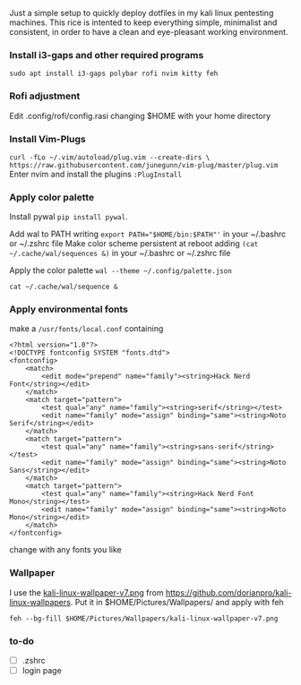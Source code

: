 Just a simple setup to quickly deploy dotfiles in my kali linux pentesting machines.
This rice is intented to keep everything simple, minimalist and consistent, in order to have a clean and eye-pleasant working environment.

### Install i3-gaps and other required programs
`sudo apt install i3-gaps polybar rofi nvim kitty feh`

### Rofi adjustment
Edit .config/rofi/config.rasi changing $HOME with your home directory


### Install Vim-Plugs
`curl -fLo ~/.vim/autoload/plug.vim --create-dirs \ https://raw.githubusercontent.com/junegunn/vim-plug/master/plug.vim`
Enter nvim and install the plugins `:PlugInstall`

### Apply color palette
Install pywal `pip install pywal`.

Add wal to PATH writing `export PATH="$HOME/bin:$PATH"'` in your ~/.bashrc or ~/.zshrc file
Make color scheme persistent at reboot adding `(cat ~/.cache/wal/sequences &)` in your ~/.bashrc or ~/.zshrc file

Apply the color palette `wal --theme ~/.config/palette.json`

`cat ~/.cache/wal/sequence &`

### Apply environmental fonts
make a `/usr/fonts/local.conf` containing
```
<?html version="1.0"?>
<!DOCTYPE fontconfig SYSTEM "fonts.dtd">
<fontconfig>
    <match>
        <edit mode="prepend" name="family"><string>Hack Nerd Font</string></edit>
    </match>
    <match target="pattern">
        <test qual="any" name="family"><string>serif</string></test>
        <edit name="family" mode="assign" binding="same"><string>Noto Serif</string></edit>
    </match>
    <match target="pattern">
        <test qual="any" name="family"><string>sans-serif</string></test>
        <edit name="family" mode="assign" binding="same"><string>Noto Sans</string></edit>
    </match>
    <match target="pattern">
        <test qual="any" name="family"><string>Hack Nerd Font Mono</string></test>
        <edit name="family" mode="assign" binding="same"><string>Noto Mono</string></edit>
    </match>
</fontconfig>
```
change with any fonts you like

### Wallpaper
I use the [kali-linux-wallpaper-v7.png](https://raw.githubusercontent.com/dorianpro/kaliwallpapers/master/kali-linux-wallpaper-v7.png) from https://github.com/dorianpro/kali-linux-wallpapers. Put it in $HOME/Pictures/Wallpapers/ and apply with feh
```
feh --bg-fill $HOME/Pictures/Wallpapers/kali-linux-wallpaper-v7.png
```

### to-do
- [ ] .zshrc
- [ ] login page
